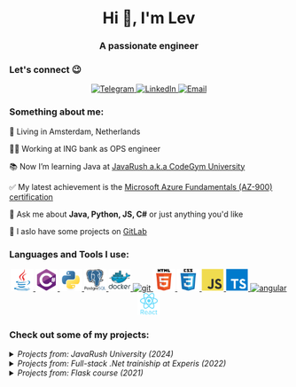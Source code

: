 <h1 align="center">Hi 👋, I'm Lev</h1>

<h3 align="center">A passionate engineer</h3>

<h3 align="left">Let's connect 😉</h3>
<div align="center">
  <a href="https://t.me/levnagornov">
    <img alt="Telegram" src="https://img.shields.io/badge/Telegram-2CA5E0?style=for-the-badge&logo=telegram&logoColor=whit"/>
  </a>
  <a href="https://www.linkedin.com/in/lnagornov">
    <img alt="LinkedIn" src="https://img.shields.io/badge/LinkedIn-0077B5?style=for-the-badge&logo=linkedin&logoColor=white"/>
  </a>
  <a href="mailto:levnagornov@yahoo.com">
    <img alt="Email" src="https://img.shields.io/badge/email-levnagornov@yahoo.com-D14836?style=for-the-badge&logo=gmail&logoColor=white"/>
  </a>
</div>

<h3 align="left">Something about me:</h3>
<p>📍 Living in Amsterdam, Netherlands</p>
<p>👨‍💻 Working at ING bank as OPS engineer</p>
<p>📚 Now I’m learning Java at <a href="https://landing.codegym.cc/en/university/">JavaRush a.k.a CodeGym University</a></p>
<p>✅ My latest achievement is the <a href="https://www.credly.com/badges/cca3d30d-af7a-4438-93a4-1fb18c688271/public_url">Microsoft Azure Fundamentals (AZ-900) certification</a></p>
<p>💬 Ask me about <b>Java, Python, JS, C#</b> or just anything you'd like</p>
<p>👾 I aslo have some projects on <a href="https://gitlab.com/lnagornov">GitLab</a></p>

<h3 align="left">Languages and Tools I use:</h3>
<div align="center">
    <!-- Java -->
    <a href="https://www.java.com/en/" target="_blank" rel="noreferrer">
        <img src="https://raw.githubusercontent.com/devicons/devicon/master/icons/java/java-original.svg" alt="java" width="40" height="40"/>
    </a>
    <!-- Csharp -->
    <a href="https://learn.microsoft.com/en-us/dotnet/csharp/" target="_blank" rel="noreferrer">
        <img src="https://raw.githubusercontent.com/devicons/devicon/master/icons/csharp/csharp-original.svg" alt="csharp" width="40" height="40"/>
    </a>
    <!-- Python -->
    <a href="https://www.python.org" target="_blank" rel="noreferrer">
        <img src="https://raw.githubusercontent.com/devicons/devicon/master/icons/python/python-original.svg" alt="python" width="40" height="40"/>
    </a>
    <!-- Postgres -->
    <a href="https://www.postgresql.org" target="_blank" rel="noreferrer">
        <img src="https://raw.githubusercontent.com/devicons/devicon/master/icons/postgresql/postgresql-original-wordmark.svg" alt="postgresql" width="40" height="40"/>
    </a>
    <!-- Docker -->
    <a href="https://www.docker.com/" target="_blank" rel="noreferrer">
        <img src="https://raw.githubusercontent.com/devicons/devicon/master/icons/docker/docker-original-wordmark.svg" alt="docker" width="40" height="40"/>
    </a>
    <!-- GIT -->
    <a href="https://git-scm.com/" target="_blank" rel="noreferrer">
        <img src="https://www.vectorlogo.zone/logos/git-scm/git-scm-icon.svg" alt="git" width="40" height="40"/>
    </a>
    <!-- HTML -->
    <a href="https://www.w3.org/html/" target="_blank" rel="noreferrer">
        <img src="https://raw.githubusercontent.com/devicons/devicon/master/icons/html5/html5-original-wordmark.svg" alt="html5" width="40" height="40"/>
    </a>
    <!-- CSS -->
    <a href="https://www.w3schools.com/css/" target="_blank" rel="noreferrer">
        <img src="https://raw.githubusercontent.com/devicons/devicon/master/icons/css3/css3-original-wordmark.svg" alt="css3" width="40" height="40"/>
    </a>
    <!-- JS -->
    <a href="https://developer.mozilla.org/en-US/docs/Web/JavaScript" target="_blank" rel="noreferrer">
        <img src="https://raw.githubusercontent.com/devicons/devicon/master/icons/javascript/javascript-original.svg" alt="javascript" width="40" height="40"/>
    </a>
    <!-- TS -->
    <a href="https://www.typescriptlang.org/" target="_blank" rel="noreferrer">
        <img src="https://raw.githubusercontent.com/devicons/devicon/master/icons/typescript/typescript-original.svg" alt="typescript" width="40" height="40"/>
    </a>
    <!-- Angular -->
    <a href="https://angular.io" target="_blank" rel="noreferrer">
        <img src="https://angular.io/assets/images/logos/angular/angular.svg" alt="angular" width="40" height="40"/>
    </a>
    <!-- React -->
    <a href="https://reactjs.org/" target="_blank" rel="noreferrer">
        <img src="https://raw.githubusercontent.com/devicons/devicon/master/icons/react/react-original-wordmark.svg" alt="react" width="40" height="40"/>
    </a>
</div>

<h3>Check out some of my projects:</h3>  
<details>
  <summary><i>Projects from: JavaRush University (2024)</i></summary>

  <div>
    <h3>
      Wild life simulator
      <img alt="Java" src="https://img.shields.io/badge/Java-orange"/>
      <img alt="CLI APP" src="https://shields.io/badge/-CLI%20app-grey"/>
    </h3>
    <p>This CLI app is an animal modelling program that allows you to see the dynamics of the ecosystem.</p>
    <a href="https://github.com/levnagornov/wild-life-simulator">Check code</a>
    <hr>
  </div>

  <div>
    <h3>
      Crypto-CLI
      <img alt="Java" src="https://img.shields.io/badge/Java-orange"/>
      <img alt="CLI APP" src="https://shields.io/badge/-CLI%20app-grey"/>
    </h3>
    <p>This CLI app can encrypt and decrypt files using the Caesar cipher.</p>
    <a href="https://github.com/levnagornov/crypto-cli">Check code</a>
    <hr>
  </div>

</details>

<details>
  <summary><i>Projects from: Full-stack .Net trainiship at Experis (2022)</i></summary>

  <div>
    <h3>
      MeFit 
      <img alt="REST" src="https://img.shields.io/badge/REST-green"/>
      <img alt="ASP .NET Core 6.0" src="https://shields.io/badge/-ASP_.NET_Core_6-blueviolet"/>
      <img alt="Angular" src="https://img.shields.io/badge/-Angular-DD0031?style=flat-square&logo=angular&logoColor=white"/>
      <img alt="TypeScript" src="https://shields.io/badge/TypeScript-3178C6?logo=TypeScript&logoColor=FFF&style=flat-square"/>
      <img alt="PostgreSQL" src="https://img.shields.io/badge/PostreSQL-skyblue"/>
      <img alt="Keycloak" src="https://img.shields.io/badge/Keycloak-lightgrey"/>
    </h3>
    <p>Full-stack web app which allows you to pick fitness program with workouts and exercises, finish it, and also track your progress.</p>
    <p>Built with Angular, ASP.Net, Keycloak, Postgres and it used to be deployed on Heroku.</p>
    <a href="https://gitlab.com/AyoubAuolad/mefitcase_assignment_front_end">Check front-end code</a>
    <br>
    <a href="https://gitlab.com/AyoubAuolad/mefitcase_assignment">Check back-end code</a>
    <br>
    <a href="https://gitlab.com/lnagornov/mefit-auth">Check middleware code</a>
    <hr>
  </div>
  
  <div>
    <h3>
      Movie Characters API 
      <img alt="REST" src="https://img.shields.io/badge/REST-green"/>
      <img alt="ASP .NET Core 6.0" src="https://shields.io/badge/-ASP_.NET_Core_6-blueviolet"/>
      <img alt="PostgreSQL" src="https://img.shields.io/badge/PostreSQL-skyblue"/>
    </h3>
    <p>RESTful API web app about movies, characters and franchises. Made with ASP.Net Core and PostgreSQL.</p>
    <a href="https://gitlab.com/lnagornov/movie-characters-api">Check code</a>
    <hr>
  </div>
  
  <div>
    <h3>
      Chinook and Superheroes 
      <img alt=".NET 5.0" src="https://img.shields.io/badge/-.NET%205.0%20-blueviolet"/>
      <img alt="SQL Server" src="https://img.shields.io/badge/SQL%20server-red"/>
    </h3>
    <p>This project contains ChinookReader console app in C#, that allows to manipulate Chinook database 
      and bunch of scripts to create and manipulate Superheroes database.</p>
    <a href="https://gitlab.com/lnagornov/chinook-and-superheroes">Check code</a>
    <hr>
  </div>
  
  <div>
    <h3>
      RPG characters 
      <img alt="C#" src="https://img.shields.io/badge/C%23-007ACC?style=flat&logo=CSharp&logoColor=white"/>
      <img alt="CLI APP" src="https://shields.io/badge/-CLI%20app-grey"/>
    </h3>
    <p>This console application in C# imitates console RPG.</p>
    <a href="https://gitlab.com/lnagornov/rpg-characters">Check code</a>
    <hr>
  </div>
  
  <div>
    <h3>
      Pokémon Trainer 
      <img alt="Angular" src="https://img.shields.io/badge/-Angular-DD0031?style=flat-square&logo=angular&logoColor=white"/>
      <img alt="TypeScript" src="https://shields.io/badge/TypeScript-3178C6?logo=TypeScript&logoColor=FFF&style=flat-square"/>
    </h3>
    <p>This Angular app allows to collect Pokémon received from the PokeAPI.</p>
    <a href="https://gitlab.com/lnagornov/pokemon-trainer">Check code</a>
    <hr>
  </div>
  
  <div>
    <h3>
      Lost in translation 
      <img alt="React" src="https://img.shields.io/badge/-React-45b8d8?style=flat-square&logo=react&logoColor=white"/>
      <img alt="TypeScript" src="https://shields.io/badge/TypeScript-3178C6?logo=TypeScript&logoColor=FFF&style=flat-square"/>
    </h3>
    <p>This React app translates sentences into American sign language.</p>
    <a href="https://gitlab.com/lnagornov/lost-in-translation">Check code</a>
    <hr>
  </div>
  
  <div>
    <h3>
      Komputer Store 
      <img alt="JavaScript" src="https://shields.io/badge/JavaScript-F7DF1E?logo=JavaScript&logoColor=000&style=flat-square"/>
    </h3>
    <p>It's dynamic webpage created using “vanilla” JavaScript</p>
    <a href="https://gitlab.com/lnagornov/komputer-store">Check code</a>
    <hr>
  </div>
</details>

<details>
  <summary><i>Projects from: Flask course (2021)</i></summary>
  
  <div>
    <h3>
      Travel website
      <img alt="Python" src="https://shields.io/badge/-Python-4584b6"/>
      <img alt="Flask" src="https://shields.io/badge/-Flask-black"/>
      <img alt="Bootstrap 4.0" src="https://shields.io/badge/-Bootstrap%204.0-6610f2"/>
      <img alt="API" src="https://shields.io/badge/-API-snow"/>
    </h3>
    <p>This is a static website about traveling, it offers some nice tours to go from several towns and even shows current weather in the town!</p>
    <p><Build with Python, Flask, Bootstrap 4 and weather API from OpenWeatherMap/p>
    <a href="https://github.com/levnagornov/travel-website">Check code</a>
    <hr>
  </div>

  <div>
    <h3>
      English tutors website
    <img alt="Python" src="https://shields.io/badge/-Python-4584b6"/>
    <img alt="Flask" src="https://shields.io/badge/-Flask-black"/>
    <img alt="Bootstrap 4.0" src="https://shields.io/badge/-Bootstrap%204.0-6610f2"/>
    <img alt="SQLite" src="https://shields.io/badge/-SQLite-044a64"/>
    </h3>
    <p>This is a static website about booking an english language lesson with some tutors. Here I have worked with WTForms.</p>
    <a href="https://github.com/levnagornov/english-tutors-website-with-db">Check code of a version with DB</a>
    <br>
    <a href="https://github.com/levnagornov/english-tutors-website">Check code of a version without DB</a>
    <hr>
  </div>

  <div>
    <h3>
      Food delivery website
      <img alt="Python" src="https://shields.io/badge/-Python-4584b6"/>
      <img alt="Flask" src="https://shields.io/badge/-Flask-black"/>
      <img alt="Bootstrap 4.0" src="https://shields.io/badge/-Bootstrap%204.0-6610f2"/>
      <img alt="SQLite" src="https://shields.io/badge/-SQLite-044a64"/>
    </h3>
    <p>This a static website about food delivery.</p>
    <a href="https://github.com/levnagornov/food-delivery-website">Check code</a>
    <hr>
  </div>
</details>
